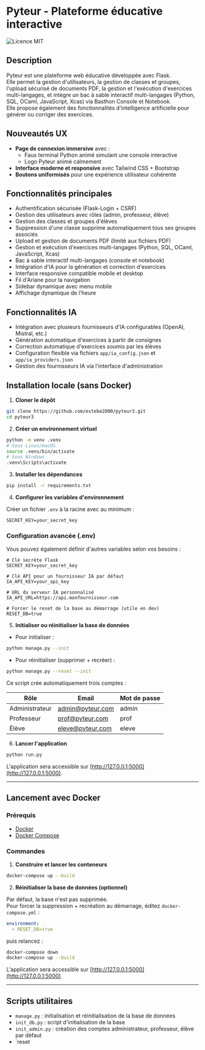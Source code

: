 # Pyteur - Plateforme éducative interactive

![Licence MIT](https://img.shields.io/badge/Licence-MIT-green)

## Description
Pyteur est une plateforme web éducative développée avec Flask.  
Elle permet la gestion d'utilisateurs, la gestion de classes et groupes, l'upload sécurisé de documents PDF, la gestion et l'exécution d'exercices multi-langages, et intègre un bac à sable interactif multi-langages (Python, SQL, OCaml, JavaScript, Xcas) via Basthon Console et Notebook.  
Elle propose également des fonctionnalités d'intelligence artificielle pour générer ou corriger des exercices.

## Nouveautés UX
- **Page de connexion immersive** avec :
  - Faux terminal Python animé simulant une console interactive
  - Logo Pyteur animé calmement
- **Interface moderne et responsive** avec Tailwind CSS + Bootstrap
- **Boutons uniformisés** pour une expérience utilisateur cohérente

## Fonctionnalités principales
- Authentification sécurisée (Flask-Login + CSRF)
- Gestion des utilisateurs avec rôles (admin, professeur, élève)
- Gestion des classes et groupes d'élèves
- Suppression d'une classe supprime automatiquement tous ses groupes associés
- Upload et gestion de documents PDF (limité aux fichiers PDF)
- Gestion et exécution d'exercices multi-langages (Python, SQL, OCaml, JavaScript, Xcas)
- Bac à sable interactif multi-langages (console et notebook)
- Intégration d'IA pour la génération et correction d'exercices
- Interface responsive compatible mobile et desktop
- Fil d'Ariane pour la navigation
- Sidebar dynamique avec menu mobile
- Affichage dynamique de l'heure

## Fonctionnalités IA
- Intégration avec plusieurs fournisseurs d'IA configurables (OpenAI, Mistral, etc.)
- Génération automatique d'exercices à partir de consignes
- Correction automatique d'exercices soumis par les élèves
- Configuration flexible via fichiers `app/ia_config.json` et `app/ia_providers.json`
- Gestion des fournisseurs IA via l'interface d'administration

## Installation locale (sans Docker)

1. **Cloner le dépôt**
```bash
git clone https://github.com/estebe2000/pyteur3.git
cd pyteur3
```

2. **Créer un environnement virtuel**
```bash
python -m venv .venv
# Sous Linux/macOS
source .venv/bin/activate
# Sous Windows
.venv\Scripts\activate
```

3. **Installer les dépendances**
```bash
pip install -r requirements.txt
```

4. **Configurer les variables d'environnement**

Créer un fichier `.env` à la racine avec au minimum :

```
SECRET_KEY=your_secret_key
```

### Configuration avancée (.env)

Vous pouvez également définir d'autres variables selon vos besoins :

```
# Clé secrète Flask
SECRET_KEY=your_secret_key

# Clé API pour un fournisseur IA par défaut
IA_API_KEY=your_api_key

# URL du serveur IA personnalisé
IA_API_URL=https://api.monfournisseur.com

# Forcer le reset de la base au démarrage (utile en dev)
RESET_DB=true
```

5. **Initialiser ou réinitialiser la base de données**

- Pour initialiser :
```bash
python manage.py --init
```

- Pour réinitialiser (supprimer + recréer) :
```bash
python manage.py --reset --init
```

Ce script crée automatiquement trois comptes :

| Rôle           | Email                | Mot de passe |
|----------------|----------------------|--------------|
| Administrateur | admin@pyteur.com     | admin        |
| Professeur     | prof@pyteur.com      | prof         |
| Élève          | eleve@pyteur.com     | eleve        |

6. **Lancer l'application**
```bash
python run.py
```

L'application sera accessible sur [http://127.0.0.1:5000](http://127.0.0.1:5000).

---

## Lancement avec Docker

### Prérequis
- [Docker](https://www.docker.com/)
- [Docker Compose](https://docs.docker.com/compose/)

### Commandes

1. **Construire et lancer les conteneurs**
```bash
docker-compose up --build
```

2. **Réinitialiser la base de données (optionnel)**

Par défaut, la base n'est pas supprimée.  
Pour forcer la suppression + recréation au démarrage, éditez `docker-compose.yml` :

```yaml
environment:
  - RESET_DB=true
```

puis relancez :

```bash
docker-compose down
docker-compose up --build
```

L'application sera accessible sur [http://127.0.0.1:5000](http://127.0.0.1:5000).

---

## Scripts utilitaires

- `manage.py` : initialisation et réinitialisation de la base de données
- `init_db.py` : script d'initialisation de la base
- `init_admin.py` : création des comptes administrateur, professeur, élève par défaut
- `reset
